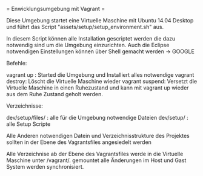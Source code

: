 = Enwicklungsumgebung mit Vagrant =

Diese Umgebung startet eine Virtuelle Maschine mit Ubuntu 14.04 Desktop und führt das Script "assets/setup/setup_environment.sh" aus.

In diesem Script können alle Installation gescriptet werden die dazu notwendig sind um die Umgebung einzurichten. Auch die Eclipse notwendigen Einstellungen können über Shell gemacht werden -> GOOGLE

Befehle:

vagrant up : Started die Umgebung und Installiert alles notwendige
vagrant destroy: Löscht die Virtuelle Maschine wieder
vagrant suspend: Versetzt die Virtuelle Maschine in einen Ruhezustand und kann mit vagrant up wieder aus dem Ruhe Zustand geholt werden.

Verzeichnisse:

dev/setup/files/ : alle für die Umgebung notwendige Dateien 
dev/setup/ : alle Setup Scripte

Alle Anderen notwendigen Datein und Verzeichnisstrukture des Projektes sollten in der Ebene des Vagrantsfiles angesiedelt werden

Alle Verzeichnise ab der Ebene des Vagrantsfiles werde in die Virtuelle Maschine unter /vagrant/. gemountet alle Änderungen im Host und Gast System werden synchronisiert. 
